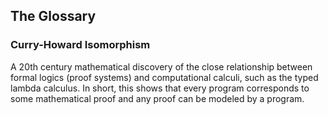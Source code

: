 ## The Glossary

### Curry-Howard Isomorphism
A 20th century mathematical discovery of the close relationship between formal logics
(proof systems) and computational calculi, such as the typed lambda calculus. In short,
this shows that every program corresponds to some mathematical proof and any proof can
be modeled by a program.

